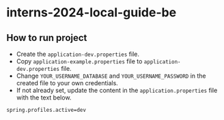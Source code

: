 # interns-2024-local-guide-be

## How to run project 
- Create the `application-dev.properties` file.
- Copy `application-example.properties` file to `application-dev.properties` file.
- Change `YOUR_USERNAME_DATABASE` and `YOUR_USERNAME_PASSWORD` in the created file to your own credentials.
- If not already set, update the content in the `application.properties` file with the text below.
```sh
spring.profiles.active=dev
```
